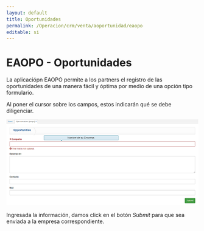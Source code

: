 ```yaml
---
layout: default
title: Oportunidades
permalink: /Operacion/crm/venta/aoportunidad/eaopo
editable: si
---
```


# EAOPO - Oportunidades

La aplicaciópn EAOPO permite a los partners el registro de las oportunidades de una manera fácil y óptima por medio de una opción tipo formulario.  

Al poner el cursor sobre los campos, estos indicarán qué se debe diligenciar.  

![](eaopo.png)

Ingresada la información, damos click en el botón _Submit_ para que sea enviada a la empresa correspondiente.  

